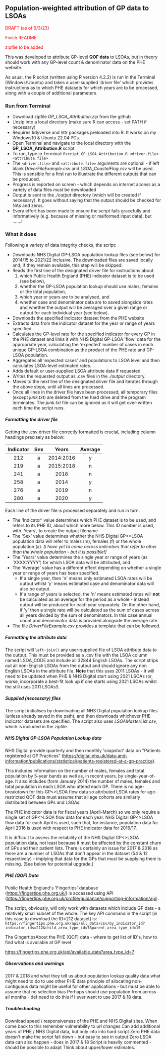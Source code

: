 ## Population-weighted attribution of GP data to LSOAs

 <p style="color:red">DRAFT (as of 9/3/23)</p>
 <p style="color:red">Finish README</p>
 <p style="color:red">zipfile to be added</p>
 
 This was developed to attribute GP-level **QOF data** to LSOAs, but in theory should work with any GP-level count & denominator data on the PHE website.

 As usual, the R script (written using R version 4.2.2) is run in the Terminal (Windows/Ubuntu) and takes a user-supplied 'driver file' which provides instructions as to which PHE datasets for which years are to be processed, along with a couple of additional parameters. 

### Run from Terminal
- Download zipfile *GP_LSOA_Attribution.zip* from the github
- Unzip into a local directory (make sure R can access - set PATH if necessary)
- Requires tidyverse and httr packages preloaded into R. It works on my Windows10 & Ubuntu 22.04 PCs.
- Open Terminal and navigate to the local directory with the **GP_LSOA_Attribution.R** script
- To run, type in Terminal: `Rscript GP_LSOA_Attribution.R <driver.file> <attribute.file>`
- The `<driver.file>` and `<attribute.file>` arguments are optional - if left blank *DriverFileExample.csv* and *LSOA_CoastalFlag.csv* will be used.  This is sensible for a first run to illustrate the different outputs that can be produced.
- Progress is reported on screen - which depends on internet access as a variety of data files must be downloaded
- Output is sent to the *./output* directory (which will be created if necessary). It goes without saying that the output should be checked for NAs and zeros.
- Every effort has been made to ensure the script fails gracefully and informatively (e.g. because of missing or malformed input data), but .......!

### What it does
Following a variety of data integrity checks, the script:
- Downloads NHS Digital GP-LSOA population lookup files (see below) for 2014/15 to 2021/22 inclusive. The downloaded files are saved locally and, if they remain available, this step will be skipped.
- Reads the first line of the designated driver file for instructions about:
    1. which Public Health England (PHE) indicator dataset is to be used (see below), 
    2. whether the GP-LSOA population lookup should use males, females or the total population, 
    3. which year or years are to be analysed, and 
    4. whether case and denominator data are to saved alongside rates and whether the output will be averaged over a given range or output for each individual year (see below).
- Downloads the specified indicator dataset from the PHE website
- Extracts data from the indicator dataset for the year or range of years specified.
- Calculates the GP-level rate for the specified indicator for every GP in the PHE dataset and links it with NHS Digital GP-LSOA 'flow' data for the appropriate year, calculating the 'expected' number of cases in each unique GP-LSOA combination as the product of the PHE rate and GP-LSOA population.
- Aggregates all 'expected cases' and populations to LSOA level and then calculates LSOA-level estimated rates.
- Adds default or user-supplied LSOA attribute data if requested
- Writes the requested output as .csv files in the *./output* directory.
- Moves to the next line of the designated driver file and iterates through the above steps, until all lines are processed.
- Once all lines in the driver file have been processed, all temporary files (except *junk.txt*) are deleted from the hard drive and the program terminates. The *junk.txt* file can be ignored as it will get over-written each time the script runs.

##### Formatting the driver file
Getting the .csv driver file correctly formatted is crucial, including column headings precisely as below:

| Indicator | Sex |   Years   | Average |
| :-------: | :-: | :-------: | :-----: |
|    212    |  a  | 2014:2016 |    y    |
|    219    |  a  | 2015:2018 |    n    |
|    241    |  a  |   2016    |    n    |
|    258    |  a  |   2014    |    y    |
|    276    |  a  |   2019    |    n    |
|    280    |  a  |   2020    |    y    |

Each line of the driver file is processed separately and run in turn.
- The 'Indicator' value determines which PHE dataset is to be used, and refers to its PHE ID, about which more below. This ID number is used, with 'Years', to create the output filename
- The 'Sex' value determines whether the NHS Digital GP<>LSOA population data will refer to males (m), females (f) or the whole population (a). *[I have yet to come across indicators that refer to other than the whole population - but it is possible!]*
- The 'Years' value determines the single year or range of years (as 'XXXX:YYYY') for which LSOA data will be attributed, and
- The 'Average' value has a different effect depending on whether a single year or range of years has been specified.  
  - If a single year, then 'n' means only estimated LSOA rates will be output whilst 'y' means estimated case and denominator data will also be output. 
  - If a range of years is selected, the 'n' means estimated rates will **not** be calculated as an average for the period as a whole - instead output will be produced for each year separately. On the other hand, if 'y' then a single rate will be calculated as the sum of cases across all years divided by the sum of denominators.  In this case annual count and denominator data is provided alongside the average rate.
- The file *DriverFileExample.csv* provides a template that can be followed.


##### Formatting the attribute data
The script will `left-join()` any user-supplied file of LSOA attribute data to the output.  This must be provided as a .csv file with the LSOA column named LSOA_CODE and include all 32844 English LSOAs. The script strips out all non-English LSOAs from the output and should ignore any non English LSOAs in the attribute file.  **Note** that this uses 2011 LSOAs - it will need to be updated when PHE & NHS Digital start using 2021 LSOAs (or, worse, incorporate a best-fit look up if one starts using 2021 LSOAs whilst the still uses 2011 LSOAs!).

##### Supplied (necessary) files
The script initialises by downloading all NHS Digital population lookup files (unless already saved in the path), and then downloads whichever PHE Indicator datasets are specified.  The script also uses *LSOAMasterList.csv*, which is included in the zipfile.

##### NHS Digital GP-LSOA Population Lookup data
NHS Digital provide quarterly and then monthly 'snapshot' data on "Patients registered at GP Practices" (https://digital.nhs.uk/data-and-information/publications/statistical/patients-registered-at-a-gp-practice).

This includes information on the number of males, females and total population by 5-year bands as well as, in recent years, by single-year-of-age.  It also includes (form January 2014) the number of males, females and total population in each LSOA who attend each GP.  There is no age-breakdown for this GP<>LSOA flow data so attributed LSOA rates for age-restricted QOF data must assume that all age cohorts are similarly distributed between GPs and LSOAs.

The PHE indicator data is for fiscal years (April-March) so we only require a single set of GP<>LSOA flow data for each year. NHS Digital GP<>LSOA flow data for each April is used, such that, for instance, population data for April 2016 is used with respect to PHE indicator data for 2016/17.

It is difficult to assess the reliability of the NHS Digital GP<>LSOA population data, not least because it must be affected by the constant churn of GPs and their patient lists. There is certainly an issue for 2017 & 2018 as there are a number of LSOAs that don't appear in the dataset (54 & 12 respectively) - implying that data for the GPs that must be supplying them is missing. (See below for potential upgrade.)

##### PHE (QOF) Data
Public Health England's 'Fingertips' database (https://fingertips.phe.org.uk/) is accessed using API (https://fingertips.phe.org.uk/profile/guidance/supporting-information/api). 

The script, obviously, will only work with datasets which include GP data - a relatively small subset of the whole.  The key API command in the script (in this case to download the ID=212 dataset)  is:
`https://fingertips.phe.org.uk/api/all_data/csv/by_indicator_id?indicator_ids=212&child_area_type_id=7&parent_area_type_id=15`          
             
             
The GingertipsAbout the PHE (QOF) data - where to get list of ID's, how to find what is available at GP level

https://fingertips.phe.org.uk/api/available_data?area_type_id=7

##### Observations and warnings
2017 & 2018 and what they tell us about population lookup quality
data 
what might need to do to use other PHE data
principle of allocating non-contiguous data might be useful for other applications - but must be able to assume that no selection bias
Perhaps should use population from across all months - def need to do this if I ever want to use 2017 & 18 data.

##### Troubleshooting
Download speed / responsiveness of the PHE and NHS Digital sites.
When come back to this remember vulnerability to url changes
Can add additional years of PHE / NHS Digital data, but only into  into hard script
Zero PHE data doesn't make the script fall down - but easy to see in output
Zero LSOA data can also happen - does in 2017 & 18
Script is heavily commented - should be possible to adapt
Think about upper/lower estimates.


